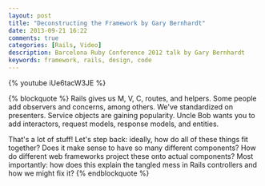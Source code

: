 ```yaml
---
layout: post
title: "Deconstructing the Framework by Gary Bernhardt"
date: 2013-09-21 16:22
comments: true
categories: [Rails, Video]
description: Barcelona Ruby Conference 2012 talk by Gary Bernhardt
keywords: framework, rails, design, code
---
```


{% youtube iUe6tacW3JE %}
<!-- more -->
{% blockquote %}
Rails gives us M, V, C, routes, and helpers. Some people add observers and concerns, among others. We've standardized on presenters. Service objects are gaining popularity. Uncle Bob wants you to add interactors, request models, response models, and entities.

That's a lot of stuff! Let's step back: ideally, how do all of these things fit together? Does it make sense to have so many different components? How do different web frameworks project these onto actual components? Most importantly: how does this explain the tangled mess in Rails controllers and how we might fix it?
{% endblockquote %}

